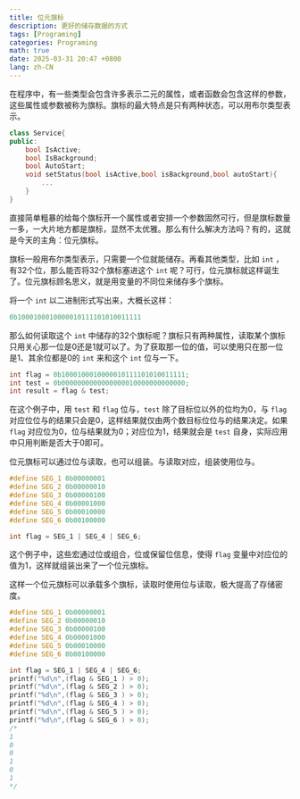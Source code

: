 ```yaml
---
title: 位元旗标
description: 更好的储存数据的方式
tags: [Programing]
categories: Programing
math: true
date: 2025-03-31 20:47 +0800
lang: zh-CN
--- 
```


在程序中，有一些类型会包含许多表示二元的属性，或者函数会包含这样的参数，这些属性或参数被称为旗标。旗标的最大特点是只有两种状态，可以用布尔类型表示。

```cpp
class Service{
public:
    bool IsActive;
    bool IsBackground;
    bool AutoStart;
    void setStatus(bool isActive,bool isBackground,bool autoStart){
        ...
    }
}
```

直接简单粗暴的给每个旗标开一个属性或者安排一个参数固然可行，但是旗标数量一多，一大片地方都是旗标，显然不太优雅。那么有什么解决方法吗？有的，这就是今天的主角：位元旗标。

旗标一般用布尔类型表示，只需要一个位就能储存。再看其他类型，比如 `int` ，有32个位，那么能否将32个旗标塞进这个 `int` 呢？可行，位元旗标就这样诞生了。位元旗标顾名思义，就是用变量的不同位来储存多个旗标。

将一个 `int` 以二进制形式写出来，大概长这样：

```cpp
0b1000100010000010111101010011111
```

那么如何读取这个 `int` 中储存的32个旗标呢？旗标只有两种属性，读取某个旗标只用关心那一位是0还是1就可以了。为了获取那一位的值，可以使用只在那一位是1、其余位都是0的 `int` 来和这个 `int` 位与一下。

```cpp
int flag = 0b1000100010000010111101010011111;
int test = 0b0000000000000000010000000000000;
int result = flag & test;
```

在这个例子中，用 `test` 和 `flag` 位与，`test` 除了目标位以外的位均为0，与 `flag` 对应位位与的结果只会是0，这样结果就仅由两个数目标位位与的结果决定。如果 `flag` 对应位为0，位与结果就为0；对应位为1，结果就会是 `test` 自身，实际应用中只用判断是否大于0即可。

位元旗标可以通过位与读取，也可以组装。与读取对应，组装使用位与。

```cpp
#define SEG_1 0b00000001
#define SEG_2 0b00000010
#define SEG_3 0b00000100
#define SEG_4 0b00001000
#define SEG_5 0b00010000
#define SEG_6 0b00100000

int flag = SEG_1 | SEG_4 | SEG_6;
```

这个例子中，这些宏通过位或组合，位或保留位信息，使得 `flag` 变量中对应位的值为1，这样就组装出来了一个位元旗标。

这样一个位元旗标可以承载多个旗标，读取时使用位与读取，极大提高了存储密度。

```cpp
#define SEG_1 0b00000001
#define SEG_2 0b00000010
#define SEG_3 0b00000100
#define SEG_4 0b00001000
#define SEG_5 0b00010000
#define SEG_6 0b00100000

int flag = SEG_1 | SEG_4 | SEG_6;
printf("%d\n",(flag & SEG_1 ) > 0);
printf("%d\n",(flag & SEG_2 ) > 0);
printf("%d\n",(flag & SEG_3 ) > 0);
printf("%d\n",(flag & SEG_4 ) > 0);
printf("%d\n",(flag & SEG_5 ) > 0);
printf("%d\n",(flag & SEG_6 ) > 0);
/*
1
0
0
1
0
1
*/
```
